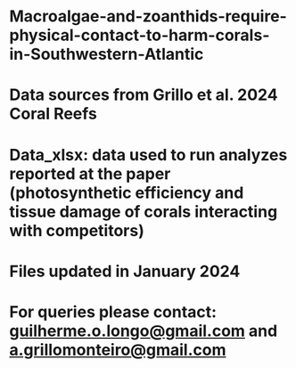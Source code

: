# Macroalgae-and-zoanthids-require-physical-contact-to-harm-corals-in-Southwestern-Atlantic
# Data sources from Grillo et al. 2024 Coral Reefs
# Data_xlsx: data used to run analyzes reported at the paper (photosynthetic efficiency and tissue damage of corals interacting with competitors)
# Files updated in January 2024
# For queries please contact: guilherme.o.longo@gmail.com and a.grillomonteiro@gmail.com

